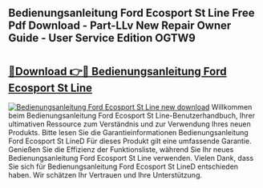 ## Bedienungsanleitung Ford Ecosport St Line Free Pdf Download - Part-LLv New Repair Owner Guide - User Service Edition OGTW9

# <h2><a href="http://df3k1bs.blite.top/?on=Bedienungsanleitung+Ford+Ecosport+St+Line">🔗Download 👉🔴 Bedienungsanleitung Ford Ecosport St Line</a></h2>

[![Bedienungsanleitung Ford Ecosport St Line new download](https://i.imgur.com/lujVjoI.png)](http://df3k1bs.blite.top/?on=Bedienungsanleitung+Ford+Ecosport+St+Line)
Willkommen beim Bedienungsanleitung Ford Ecosport St Line-Benutzerhandbuch, Ihrer ultimativen Ressource zum Verständnis und zur Verwendung Ihres neuen Produkts. Bitte lesen Sie die Garantieinformationen Bedienungsanleitung Ford Ecosport St LineD Für dieses Produkt gilt eine umfassende Garantie. Genießen Sie die Effizienz der Funktionsliste, während Sie Ihr neues Bedienungsanleitung Ford Ecosport St Line verwenden. Vielen Dank, dass Sie sich für Bedienungsanleitung Ford Ecosport St LineD entschieden haben. Wir schätzen Ihr Vertrauen und Ihre Unterstützung.
